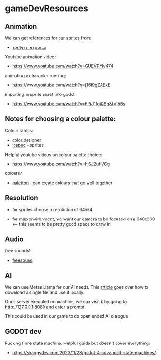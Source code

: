 # gameDevResources


## Animation

We can get references for our sprites from:
- [spriters resource](https://www.spriters-resource.com/)

Youtube animation video:
- https://www.youtube.com/watch?v=GUEVPYlv474

animating a character running:
- https://www.youtube.com/watch?v=jT6l9gZAExE

importing aseprite asset into godot
- https://www.youtube.com/watch?v=FPtJ1fgjQSg&t=156s

## Notes for choosing a colour palette:


Colour ramps: 
- [color designer](https://colordesigner.io/color-palettes)
- [lospec](https://lospec.com/) - sprites 


Helpful youtube videos on colour palette choice:
- https://www.youtube.com/watch?v=hISJ2uflVCg

colours?
- [paletton](paletton.com) - can create colours that go well together

## Resolution

- for sprites choose a resolution of 64x64

- for map environment, we want our camera to be focused on a 640x360 <-- this seems to be pretty good space to draw in 


## Audio

free sounds?
- [freesound](https://freesound.org/)


## AI

We can use Metas Llama for our AI needs. This [article](https://simonwillison.net/2023/Nov/29/llamafile/) goes over how to download a single file and use it locally. 

Once server executed on machine, we can visit it by going to http://127.0.0.1:8080 and enter a prompt. 

This could be used in our game to do open ended AI dialogue




## GODOT dev

Fucking finite state machine. Helpful guide but doesn't cover everything:
- https://shaggydev.com/2023/11/28/godot-4-advanced-state-machines/

